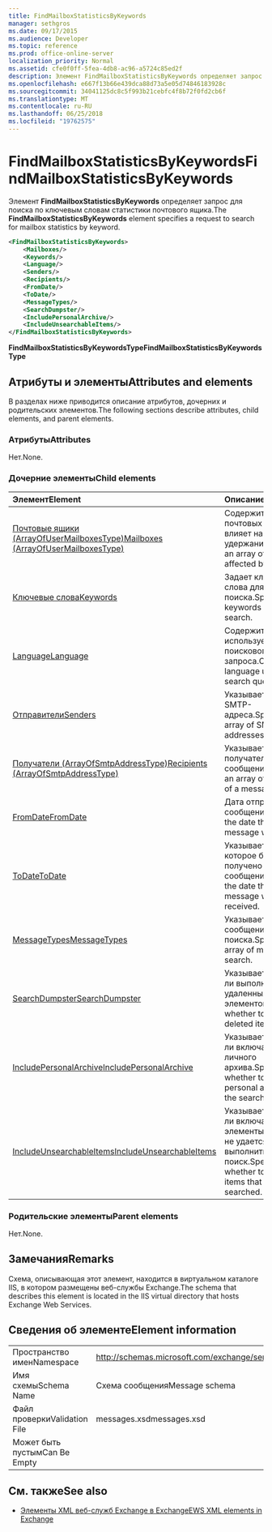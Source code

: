 ```yaml
---
title: FindMailboxStatisticsByKeywords
manager: sethgros
ms.date: 09/17/2015
ms.audience: Developer
ms.topic: reference
ms.prod: office-online-server
localization_priority: Normal
ms.assetid: cfe0f0ff-5fea-4db8-ac96-a5724c85ed2f
description: Элемент FindMailboxStatisticsByKeywords определяет запрос для поиска по ключевым словам статистики почтового ящика.
ms.openlocfilehash: e667f13b66e439dca88d73a5e05d74846183928c
ms.sourcegitcommit: 34041125dc8c5f993b21cebfc4f8b72f0fd2cb6f
ms.translationtype: MT
ms.contentlocale: ru-RU
ms.lasthandoff: 06/25/2018
ms.locfileid: "19762575"
---
```

# <a name="findmailboxstatisticsbykeywords"></a><span data-ttu-id="bafb8-103">FindMailboxStatisticsByKeywords</span><span class="sxs-lookup"><span data-stu-id="bafb8-103">FindMailboxStatisticsByKeywords</span></span>

<span data-ttu-id="bafb8-104">Элемент **FindMailboxStatisticsByKeywords** определяет запрос для поиска по ключевым словам статистики почтового ящика.</span><span class="sxs-lookup"><span data-stu-id="bafb8-104">The **FindMailboxStatisticsByKeywords** element specifies a request to search for mailbox statistics by keyword.</span></span> 
  
```XML
<FindMailboxStatisticsByKeywords>
    <Mailboxes/>
    <Keywords/>
    <Language/>
    <Senders/>
    <Recipients/>
    <FromDate/>
    <ToDate/>
    <MessageTypes/>
    <SearchDumpster/>
    <IncludePersonalArchive/>
    <IncludeUnsearchableItems/>
</FindMailboxStatisticsByKeywords>
```

 <span data-ttu-id="bafb8-105">**FindMailboxStatisticsByKeywordsType**</span><span class="sxs-lookup"><span data-stu-id="bafb8-105">**FindMailboxStatisticsByKeywordsType**</span></span>
## <a name="attributes-and-elements"></a><span data-ttu-id="bafb8-106">Атрибуты и элементы</span><span class="sxs-lookup"><span data-stu-id="bafb8-106">Attributes and elements</span></span>

<span data-ttu-id="bafb8-107">В разделах ниже приводится описание атрибутов, дочерних и родительских элементов.</span><span class="sxs-lookup"><span data-stu-id="bafb8-107">The following sections describe attributes, child elements, and parent elements.</span></span>
  
### <a name="attributes"></a><span data-ttu-id="bafb8-108">Атрибуты</span><span class="sxs-lookup"><span data-stu-id="bafb8-108">Attributes</span></span>

<span data-ttu-id="bafb8-109">Нет.</span><span class="sxs-lookup"><span data-stu-id="bafb8-109">None.</span></span>
  
### <a name="child-elements"></a><span data-ttu-id="bafb8-110">Дочерние элементы</span><span class="sxs-lookup"><span data-stu-id="bafb8-110">Child elements</span></span>

|<span data-ttu-id="bafb8-111">**Элемент**</span><span class="sxs-lookup"><span data-stu-id="bafb8-111">**Element**</span></span>|<span data-ttu-id="bafb8-112">**Описание**</span><span class="sxs-lookup"><span data-stu-id="bafb8-112">**Description**</span></span>|
|:-----|:-----|
|[<span data-ttu-id="bafb8-113">Почтовые ящики (ArrayOfUserMailboxesType)</span><span class="sxs-lookup"><span data-stu-id="bafb8-113">Mailboxes (ArrayOfUserMailboxesType)</span></span>](mailboxes-arrayofusermailboxestype.md) <br/> |<span data-ttu-id="bafb8-114">Содержит массив почтовых ящиков, влияет на удержание.</span><span class="sxs-lookup"><span data-stu-id="bafb8-114">Contains an array of mailboxes affected by the hold.</span></span>  <br/> |
|[<span data-ttu-id="bafb8-115">Ключевые слова</span><span class="sxs-lookup"><span data-stu-id="bafb8-115">Keywords</span></span>](keywords-ex15websvcsotherref.md) <br/> |<span data-ttu-id="bafb8-116">Задает ключевые слова для поиска.</span><span class="sxs-lookup"><span data-stu-id="bafb8-116">Specifies keywords for a search.</span></span>  <br/> |
|[<span data-ttu-id="bafb8-117">Language</span><span class="sxs-lookup"><span data-stu-id="bafb8-117">Language</span></span>](language.md) <br/> |<span data-ttu-id="bafb8-118">Содержит язык, используемый для поискового запроса.</span><span class="sxs-lookup"><span data-stu-id="bafb8-118">Contains the language used for the search query.</span></span>  <br/> |
|[<span data-ttu-id="bafb8-119">Отправители</span><span class="sxs-lookup"><span data-stu-id="bafb8-119">Senders</span></span>](senders.md) <br/> |<span data-ttu-id="bafb8-120">Указывает массив SMTP-адреса.</span><span class="sxs-lookup"><span data-stu-id="bafb8-120">Specifies an array of SMTP addresses.</span></span>  <br/> |
|[<span data-ttu-id="bafb8-121">Получатели (ArrayOfSmtpAddressType)</span><span class="sxs-lookup"><span data-stu-id="bafb8-121">Recipients (ArrayOfSmtpAddressType)</span></span>](recipients-arrayofsmtpaddresstype.md) <br/> |<span data-ttu-id="bafb8-122">Указывает массив получателей сообщения.</span><span class="sxs-lookup"><span data-stu-id="bafb8-122">Specifies an array of recipients of a message.</span></span>  <br/> |
|[<span data-ttu-id="bafb8-123">FromDate</span><span class="sxs-lookup"><span data-stu-id="bafb8-123">FromDate</span></span>](fromdate.md) <br/> |<span data-ttu-id="bafb8-124">Дата отправки сообщения.</span><span class="sxs-lookup"><span data-stu-id="bafb8-124">Specifies the date that the message was sent.</span></span>  <br/> |
|[<span data-ttu-id="bafb8-125">ToDate</span><span class="sxs-lookup"><span data-stu-id="bafb8-125">ToDate</span></span>](todate.md) <br/> |<span data-ttu-id="bafb8-126">Указывает дату, которое было получено сообщение.</span><span class="sxs-lookup"><span data-stu-id="bafb8-126">Specifies the date that the message was received.</span></span>  <br/> |
|[<span data-ttu-id="bafb8-127">MessageTypes</span><span class="sxs-lookup"><span data-stu-id="bafb8-127">MessageTypes</span></span>](messagetypes.md) <br/> |<span data-ttu-id="bafb8-128">Указывает массив сообщения для поиска.</span><span class="sxs-lookup"><span data-stu-id="bafb8-128">Specifies an array of messages to search.</span></span>  <br/> |
|[<span data-ttu-id="bafb8-129">SearchDumpster</span><span class="sxs-lookup"><span data-stu-id="bafb8-129">SearchDumpster</span></span>](searchdumpster.md) <br/> |<span data-ttu-id="bafb8-130">Указывает, следует ли выполнять поиск в удаленных элементов.</span><span class="sxs-lookup"><span data-stu-id="bafb8-130">Specifies whether to search in deleted items.</span></span>  <br/> |
|[<span data-ttu-id="bafb8-131">IncludePersonalArchive</span><span class="sxs-lookup"><span data-stu-id="bafb8-131">IncludePersonalArchive</span></span>](includepersonalarchive.md) <br/> |<span data-ttu-id="bafb8-132">Указывает, следует ли включать в поиск личного архива.</span><span class="sxs-lookup"><span data-stu-id="bafb8-132">Specifies whether to include the personal archive in the search.</span></span>  <br/> |
|[<span data-ttu-id="bafb8-133">IncludeUnsearchableItems</span><span class="sxs-lookup"><span data-stu-id="bafb8-133">IncludeUnsearchableItems</span></span>](includeunsearchableitems.md) <br/> |<span data-ttu-id="bafb8-134">Указывает, следует ли включать элементы, которые не удается выполнить поиск.</span><span class="sxs-lookup"><span data-stu-id="bafb8-134">Specifies whether to include items that cannot be searched.</span></span>  <br/> |
   
### <a name="parent-elements"></a><span data-ttu-id="bafb8-135">Родительские элементы</span><span class="sxs-lookup"><span data-stu-id="bafb8-135">Parent elements</span></span>

<span data-ttu-id="bafb8-136">Нет.</span><span class="sxs-lookup"><span data-stu-id="bafb8-136">None.</span></span>
  
## <a name="remarks"></a><span data-ttu-id="bafb8-137">Замечания</span><span class="sxs-lookup"><span data-stu-id="bafb8-137">Remarks</span></span>

<span data-ttu-id="bafb8-138">Схема, описывающая этот элемент, находится в виртуальном каталоге IIS, в котором размещены веб-службы Exchange.</span><span class="sxs-lookup"><span data-stu-id="bafb8-138">The schema that describes this element is located in the IIS virtual directory that hosts Exchange Web Services.</span></span>
  
## <a name="element-information"></a><span data-ttu-id="bafb8-139">Сведения об элементе</span><span class="sxs-lookup"><span data-stu-id="bafb8-139">Element information</span></span>

|||
|:-----|:-----|
|<span data-ttu-id="bafb8-140">Пространство имен</span><span class="sxs-lookup"><span data-stu-id="bafb8-140">Namespace</span></span>  <br/> |http://schemas.microsoft.com/exchange/services/2006/messages  <br/> |
|<span data-ttu-id="bafb8-141">Имя схемы</span><span class="sxs-lookup"><span data-stu-id="bafb8-141">Schema Name</span></span>  <br/> |<span data-ttu-id="bafb8-142">Схема сообщения</span><span class="sxs-lookup"><span data-stu-id="bafb8-142">Message schema</span></span>  <br/> |
|<span data-ttu-id="bafb8-143">Файл проверки</span><span class="sxs-lookup"><span data-stu-id="bafb8-143">Validation File</span></span>  <br/> |<span data-ttu-id="bafb8-144">messages.xsd</span><span class="sxs-lookup"><span data-stu-id="bafb8-144">messages.xsd</span></span>  <br/> |
|<span data-ttu-id="bafb8-145">Может быть пустым</span><span class="sxs-lookup"><span data-stu-id="bafb8-145">Can Be Empty</span></span>  <br/> ||
   
## <a name="see-also"></a><span data-ttu-id="bafb8-146">См. также</span><span class="sxs-lookup"><span data-stu-id="bafb8-146">See also</span></span>



- [<span data-ttu-id="bafb8-147">Элементы XML веб-служб Exchange в Exchange</span><span class="sxs-lookup"><span data-stu-id="bafb8-147">EWS XML elements in Exchange</span></span>](ews-xml-elements-in-exchange.md)

